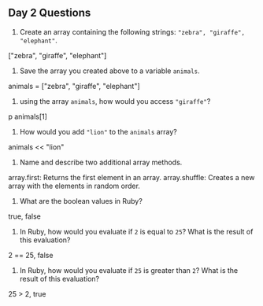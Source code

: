 ## Day 2 Questions

1. Create an array containing the following strings: `"zebra", "giraffe", "elephant"`.

["zebra", "giraffe", "elephant"]

1. Save the array you created above to a variable `animals`.

animals = ["zebra", "giraffe", "elephant"]

1. using the array `animals`, how would you access `"giraffe"`?

p animals[1]

1. How would you add `"lion"` to the `animals` array?

animals << "lion"

1. Name and describe two additional array methods.

array.first: Returns the first element in an array.
array.shuffle: Creates a new array with the elements in random order.

1. What are the boolean values in Ruby?

true, false

1. In Ruby, how would you evaluate if `2` is equal to `25`? What is the result of this evaluation?

2 == 25, false

1. In Ruby, how would you evaluate if `25` is greater than `2`? What is the result of this evaluation?

25 > 2, true
